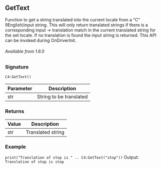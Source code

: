 ## GetText

Function to get a string translated into the current locale from a “C” 9English)input string. This will only return translated strings if there is a corresponding input -\> translation match in the current translated string for the set locale. If no translation is found the input string is returned. This API can be invoked during OnDriverInit.

###### Available from 1.6.0


### Signature

`C4:GetText()`


| Parameter | Description |
| --- | --- |
| str | String to be translated |


### Returns

|Value | Description |
| --- | --- |
| str | Translated string |


### Example

`print("Translation of stop is " .. C4:GetText("stop"))`
Output: `Translation of stop is stop`

